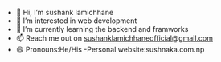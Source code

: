 - 👋 Hi, I’m sushank lamichhane
- 👀 I’m interested in web development
- 🌱 I’m currently learning the backend and framworks
- 📫 Reach me out on sushanklamichhaneofficial@gmail.com
- 😄 Pronouns:He/His
-Personal website:sushnaka.com.np



